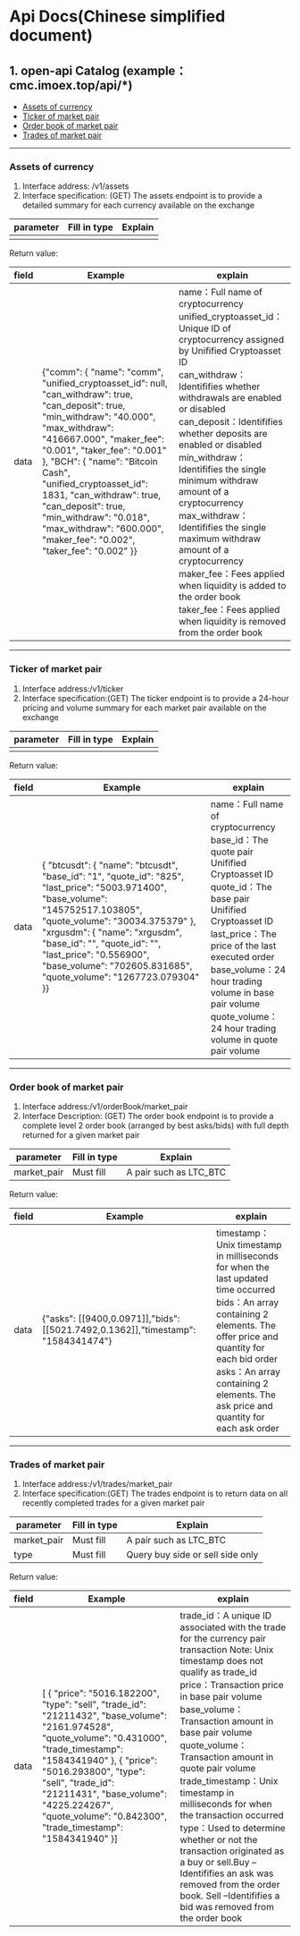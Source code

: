 ﻿
#   Api Docs(Chinese simplified document)

## 1. open-api Catalog (example：cmc.imoex.top/api/*)
-   [Assets of currency](#1)
-	[Ticker of market pair](#2)
-	[Order book of market pair](#3)
-	[Trades of market pair](#4)


---
### <span id="1">Assets of currency</span>

1. Interface address: /v1/assets
2. Interface specification: (GET) The assets endpoint is to provide a detailed summary for each currency available on the exchange


|parameter|	Fill in type|	Explain|
|--------|--------|--------|
||	|	|

Return value:

|field|	Example|	explain|
|--------|--------|--------|
|data|	{"comm": { "name": "comm", "unified_cryptoasset_id": null, "can_withdraw": true, "can_deposit": true, "min_withdraw": "40.000", "max_withdraw": "416667.000", "maker_fee": "0.001", "taker_fee": "0.001" }, "BCH": { "name": "Bitcoin Cash", "unified_cryptoasset_id": 1831, "can_withdraw": true, "can_deposit": true, "min_withdraw": "0.018", "max_withdraw": "600.000", "maker_fee": "0.002", "taker_fee": "0.002" }}|name：Full name of cryptocurrency <br> unified_cryptoasset_id：Unique ID of cryptocurrency assigned by Unifified Cryptoasset ID<br>can_withdraw：Identififies whether withdrawals are enabled or disabled<br>can_deposit：Identififies whether deposits are enabled or disabled<br>min_withdraw：Identififies the single minimum withdraw amount of a cryptocurrency<br>max_withdraw：Identififies the single maximum withdraw amount of a cryptocurrency<br>maker_fee：Fees applied when liquidity is added to the order book<br>taker_fee：Fees applied when liquidity is removed from the order book|
---
### <span id="2">Ticker of market pair</span>

1. Interface address:/v1/ticker
2. Interface specification:(GET) The ticker endpoint is to provide a 24-hour pricing and volume summary for each market pair available on the exchange

|parameter|	Fill in type|	Explain|
|------------|--------|-----------------------------|
||||



Return value:


|field|	Example|	explain|
|--------|--------|--------|
|data|	{ "btcusdt": { "name": "btcusdt", "base_id": "1", "quote_id": "825", "last_price": "5003.971400", "base_volume": "145752517.103805", "quote_volume": "30034.375379" }, "xrgusdm": { "name": "xrgusdm", "base_id": "", "quote_id": "", "last_price": "0.556900", "base_volume": "702605.831685", "quote_volume": "1267723.079304" }}|name：Full name of cryptocurrency <br> base_id：The quote pair Unifified Cryptoasset ID<br>quote_id：The base pair Unifified Cryptoasset ID<br>last_price：The price of the last executed order<br>base_volume：24 hour trading volume in base pair volume<br>quote_volume：24 hour trading volume in quote pair volume|

---
### <span id="3">Order book of market pair</span>

1. Interface address:/v1/orderBook/market_pair
2. Interface Description: (GET) The order book endpoint is to provide a complete level 2 order book (arranged by best asks/bids) with full depth returned for a given market pair

|parameter|	Fill in type|	Explain|
|------------|--------|-----------------------------|
|market_pair|	Must fill|	A pair such as LTC_BTC|

Return value:


|field|	Example|	explain|
|--------|--------|--------|
|data|	{"asks": [[9400,0.0971]],"bids": [[5021.7492,0.1362]],"timestamp": "1584341474"}|timestamp：Unix timestamp in milliseconds for when the last updated time occurred<br> bids：An array containing 2 elements. The offer price and quantity for each bid order<br>asks：An array containing 2 elements. The ask price and quantity for each ask order|

---
###  <span id="4">Trades of market pair</span>

1. Interface address:/v1/trades/market_pair
2. Interface specification:(GET) The trades endpoint is to return data on all recently completed trades for a given market pair

|parameter|	Fill in type|	Explain|
|------------|--------|-----------------------------|
|market_pair|	Must fill|	A pair such as LTC_BTC|
|type|	Must fill|	Query buy side or sell side only|

Return value:

|field|	Example|	explain|
|--------|--------|--------|
|data|	[ { "price": "5016.182200", "type": "sell", "trade_id": "21211432", "base_volume": "2161.974528", "quote_volume": "0.431000", "trade_timestamp": "1584341940" }, { "price": "5016.293800", "type": "sell", "trade_id": "21211431", "base_volume": "4225.224267", "quote_volume": "0.842300", "trade_timestamp": "1584341940" }]|trade_id：A unique ID associated with the trade for the currency pair transaction Note: Unix timestamp does not qualify as trade_id <br>price：Transaction price in base pair volume<br>base_volume：Transaction amount in base pair volume<br>quote_volume：Transaction amount in quote pair volume<br>trade_timestamp：Unix timestamp in milliseconds for when the transaction occurred<br>type：Used to determine whether or not the transaction originated as a buy or sell.Buy – Identififies an ask was removed from the order book. Sell –Identififies a bid was removed from the order book|

